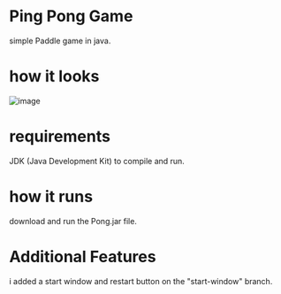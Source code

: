 # Ping Pong Game

simple Paddle game in java.

# how it looks

![image](https://github.com/Yahia882/Ping-Pong/assets/139001479/0082319a-5016-4c11-8158-0eda12df6a20)

# requirements

JDK (Java Development Kit) to compile and run.

# how it runs

download and run the Pong.jar file.

# Additional Features

i added a start window and restart button on the "start-window" branch.
